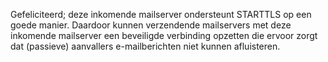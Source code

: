 
Gefeliciteerd; deze inkomende mailserver ondersteunt STARTTLS op een goede 
manier. Daardoor kunnen verzendende mailservers met deze inkomende 
mailserver een beveiligde verbinding opzetten die ervoor zorgt dat 
(passieve) aanvallers e-mailberichten niet kunnen afluisteren.

